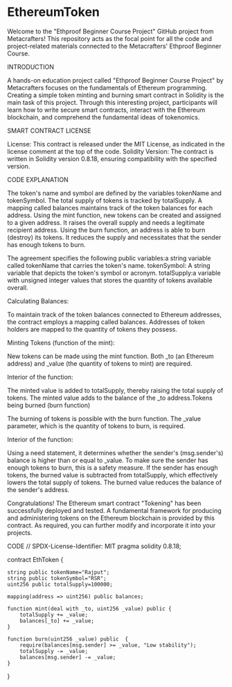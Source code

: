 # EthereumToken
Welcome to the "Ethproof Beginner Course Project" GitHub project from Metacrafters! This repository acts as the focal point for all the code and project-related materials connected to the Metacrafters' Ethproof Beginner Course.

INTRODUCTION

A hands-on education project called "Ethproof Beginner Course Project" by Metacrafters focuses on the fundamentals of Ethereum programming. Creating a simple token minting and burning smart contract in Solidity is the main task of this project. Through this interesting project, participants will learn how to write secure smart contracts, interact with the Ethereum blockchain, and comprehend the fundamental ideas of tokenomics.

SMART CONTRACT LICENSE

License: This contract is released under the MIT License, as indicated in the license comment at the top of the code.
Solidity Version: The contract is written in Solidity version 0.8.18, ensuring compatibility with the specified version.

CODE EXPLANATION

The token's name and symbol are defined by the variables tokenName and tokenSymbol. The total supply of tokens is tracked by totalSupply. A mapping called balances maintains track of the token balances for each address. Using the mint function, new tokens can be created and assigned to a given address. It raises the overall supply and needs a legitimate recipient address. Using the burn function, an address is able to burn (destroy) its tokens. It reduces the supply and necessitates that the sender has enough tokens to burn.

The agreement specifies the following public variables:a string variable called tokenName that carries the token's name. tokenSymbol: A string variable that depicts the token's symbol or acronym. totalSupply:a variable with unsigned integer values that stores the quantity of tokens available overall.

Calculating Balances:

To maintain track of the token balances connected to Ethereum addresses, the contract employs a mapping called balances. Addresses of token holders are mapped to the quantity of tokens they possess.

Minting Tokens (function of the mint):

New tokens can be made using the mint function. Both _to (an Ethereum address) and _value (the quantity of tokens to mint) are required.

Interior of the function:

The minted value is added to totalSupply, thereby raising the total supply of tokens. The minted value adds to the balance of the _to address.Tokens being burned (burn function)

The burning of tokens is possible with the burn function. The _value parameter, which is the quantity of tokens to burn, is required.

Interior of the function:

Using a need statement, it determines whether the sender's (msg.sender's) balance is higher than or equal to _value. To make sure the sender has enough tokens to burn, this is a safety measure. If the sender has enough tokens, the burned value is subtracted from totalSupply, which effectively lowers the total supply of tokens. The burned value reduces the balance of the sender's address.

Congratulations! The Ethereum smart contract "Tokening" has been successfully deployed and tested. A fundamental framework for producing and administering tokens on the Ethereum blockchain is provided by this contract. 
As required, you can further modify and incorporate it into your projects.

CODE
// SPDX-License-Identifier: MIT
pragma solidity 0.8.18;

contract EthToken {

    string public tokenName="Rajput";
    string public tokenSymbol="RSR";
    uint256 public totalSupply=100000;

    mapping(address => uint256) public balances;

    function mint(deal with _to, uint256 _value) public {
        totalSupply += _value;
        balances[_to] += _value;
    }

    function burn(uint256 _value) public  {
        require(balances[msg.sender] >= _value, "Low stability");
        totalSupply -= _value;
        balances[msg.sender] -= _value;
    }

}

